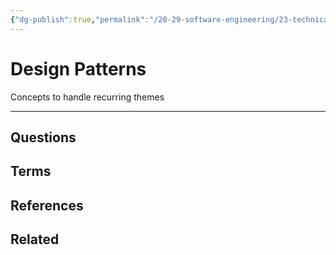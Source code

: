 ```yaml
---
{"dg-publish":true,"permalink":"/20-29-software-engineering/23-technical-fundamentals/23-05-design-patterns/design-patterns/","tags":["type/literature"],"created":"2023-07-20T06:13:32.056-05:00","updated":"2023-09-05T14:26:59.508-05:00"}
---
```


# Design Patterns
Concepts to handle recurring themes

---
## Questions
## Terms
## References
## Related